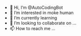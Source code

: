- 👋 Hi, I’m @AutoCodingBot
- 👀 I’m interested in moke human
- 🌱 I’m currently learning <AI revolution>
- 💞️ I’m looking to collaborate on ...
- 📫 How to reach me ...

<!---
AutoCodingBot/AutoCodingBot is a ✨ special ✨ repository because its `README.md` (this file) appears on your GitHub profile.
You can click the Preview link to take a look at your changes.
--->
